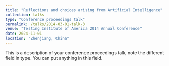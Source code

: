 ```yaml
---
title: "Reflections and choices arising from Artificial Intelligence"
collection: talks
type: "Conference proceedings talk"  
permalink: /talks/2014-03-01-talk-3
venue: "Testing Institute of America 2014 Annual Conference" 
date: 2024-11-01
location: "Zhenjiang, China"
---
```


This is a description of your conference proceedings talk, note the different field in type. You can put anything in this field.
